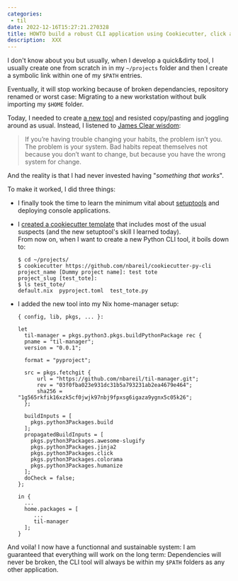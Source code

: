 ```yaml
---
categories:
 - til
date: 2022-12-16T15:27:21.270328
title: HOWTO build a robust CLI application using Cookiecutter, click and Nix
description:  XXX
---
```



I don't know about you but usually, when I develop a quick&dirty tool, I usually create one
from scratch in in my `~/projects` folder and then I create a symbolic link within one of my
`$PATH` entries.

Eventually, it will stop working because of broken dependancies, repository renamed or 
worst case: Migrating to a new workstation without bulk importing my `$HOME` folder.

Today, I needed to create [a new tool](https://github.com/nbareil/til-manager) and resisted
copy/pasting and joggling around as usual. Instead, I listened to [James Clear wisdom](https://jamesclear.com/atomic-habits):

> If you’re having trouble changing your habits, the problem isn’t you. The problem is your system. Bad habits repeat themselves not because you don’t want to change, but because you have the wrong system for change.

And the reality is that I had never invested having "*something that works*".

To make it worked, I did three things:
- I finally took the time to learn the minimum vital about [setuptools](https://setuptools.pypa.io/en/latest/) and deploying console applications.
- I [created a cookiecutter template](https://github.com/nbareil/cookiecutter-py-cli) that includes most of the usual suspects (and the new setuptool's skill I learned today). 
  <br /> 
  From now on, when I want to create a new Python CLI tool, it boils down to:
  ```
  $ cd ~/projects/
  $ cookiecutter https://github.com/nbareil/cookiecutter-py-cli
  project_name [Dummy project name]: test tote
  project_slug [test_tote]:
  $ ls test_tote/
  default.nix  pyproject.toml  test_tote.py
  ```

- I added the new tool into my Nix home-manager setup:

  ```
  { config, lib, pkgs, ... }:

  let
    til-manager = pkgs.python3.pkgs.buildPythonPackage rec {
    pname = "til-manager";
    version = "0.0.1";

    format = "pyproject";

    src = pkgs.fetchgit {
        url = "https://github.com/nbareil/til-manager.git";
        rev = "03f0fba023e931dc31b5a793231ab2ea4679e464";
        sha256 = "1g565rkfik16xzk5cf0jwjk97nbj9fpxsg6igaza9ygnx5c05k26";
    };

    buildInputs = [
      pkgs.python3Packages.build
    ];
    propagatedBuildInputs = [
      pkgs.python3Packages.awesome-slugify
      pkgs.python3Packages.jinja2
      pkgs.python3Packages.click
      pkgs.python3Packages.colorama
      pkgs.python3Packages.humanize
    ];
    doCheck = false;
  };

  in {
    ...
    home.packages = [
       ...
       til-manager
    ];
  }

And voila! I now have a functionnal and sustainable system: I am guaranteed
that everything will work on the long term: Dependencies will never be broken,
the CLI tool will always be within my `$PATH` folders as any other application.

